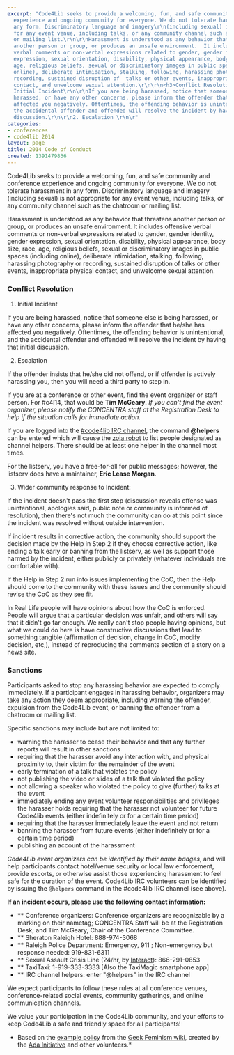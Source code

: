 ```yaml
---
excerpt: "Code4Lib seeks to provide a welcoming, fun, and safe community and conference
  experience and ongoing community for everyone. We do not tolerate harassment in
  any form. Discriminatory language and imagery\r\n(including sexual) is not appropriate
  for any event venue, including talks, or any community channel such as the chatroom
  or mailing list.\r\n\r\nHarassment is understood as any behavior that threatens
  another person or group, or produces an unsafe environment.  It includes offensive
  verbal comments or non-verbal expressions related to gender, gender identity, gender
  expression, sexual orientation, disability, physical appearance, body size, race,
  age, religious beliefs, sexual or discriminatory images in public spaces (including
  online), deliberate intimidation, stalking, following, harassing photography or
  recording, sustained disruption of  talks or other events, inappropriate physical
  contact, and unwelcome sexual attention.\r\n\r\n<h3>Conflict Resolution</h3>\r\n\r\n1.
  Initial Incident\r\n\r\nIf you are being harassed, notice that someone else is being
  harassed, or have any other concerns, please inform the offender that he/she has
  affected you negatively. Oftentimes, the offending behavior is unintentional, and
  the accidental offender and offended will resolve the incident by having that initial
  discussion.\r\n\r\n2. Escalation \r\n\r"
categories:
- conferences
- code4lib 2014
layout: page
title: 2014 Code of Conduct
created: 1391479836
---
```

Code4Lib seeks to provide a welcoming, fun, and safe community and conference experience and ongoing community for everyone. We do not tolerate harassment in any form. Discriminatory language and imagery
(including sexual) is not appropriate for any event venue, including talks, or any community channel such as the chatroom or mailing list.

Harassment is understood as any behavior that threatens another person or group, or produces an unsafe environment.  It includes offensive verbal comments or non-verbal expressions related to gender, gender identity, gender expression, sexual orientation, disability, physical appearance, body size, race, age, religious beliefs, sexual or discriminatory images in public spaces (including online), deliberate intimidation, stalking, following, harassing photography or recording, sustained disruption of  talks or other events, inappropriate physical contact, and unwelcome sexual attention.

<h3>Conflict Resolution</h3>

1. Initial Incident

If you are being harassed, notice that someone else is being harassed, or have any other concerns, please inform the offender that he/she has affected you negatively. Oftentimes, the offending behavior is unintentional, and the accidental offender and offended will resolve the incident by having that initial discussion.

2. Escalation 

If the offender insists that he/she did not offend, or if offender is actively harassing you, then you will need a third party to step in.

If you are at a conference or other event, find the event organizer or staff person. For #c4l14, that would be <b>Tim McGeary</b>. <i>If you can't find the event organizer, please notify the CONCENTRA staff at the Registration Desk to help if the situation calls for immediate action.</i>

If you are logged into the <a href="http://code4lib.org/irc">#code4lib IRC channel</a>, the command <b>@helpers</b> can be entered which will cause the <a href="http://wiki.code4lib.org/index.php/Zoia_or_the_Code4Lib_IRC_bot">zoia robot</a> to list people designated as channel helpers. There should be at least one helper in the channel most times.

For the listserv, you have a free-for-all for public messages; however, the listserv does have a maintainer, <b>Eric Lease Morgan</b>.

3. Wider community response to Incident:

If the incident doesn't pass the first step (discussion reveals offense was unintentional, apologies said, public note or community is informed of resolution), then there's not much the community can do at this point since the incident was resolved without outside intervention.

If incident results in corrective action, the community should support the decision made by the Help in Step 2 if they choose corrective action, like ending a talk early or banning from the listserv, as well as support those harmed by the incident, either publicly or privately (whatever individuals are comfortable with).

If the Help in Step 2 run into issues implementing the CoC, then the Help should come to the community with these issues and the community should revise the CoC as they see fit.

In Real Life people will have opinions about how the CoC is enforced. People will argue that a particular decision was unfair, and others will say that it didn't go far enough. We really can't stop people having opinions, but what we could do here is have constructive discussions that lead to something tangible (affirmation of decision, change in CoC, modify decision, etc,), instead of reproducing the comments section of a story on a news site.

<h3>Sanctions</h3>

Participants asked to stop any harassing behavior are expected to comply immediately.  If a participant engages in harassing behavior, organizers may take any action they deem appropriate, including warning the offender, expulsion from the Code4Lib event, or banning the offender from a chatroom or mailing list.

Specific sanctions may include but are not limited to:

* warning the harasser to cease their behavior and that any further reports will result in other sanctions
* requiring that the harasser avoid any interaction with, and physical proximity to, their victim for the remainder of the event
* early termination of a talk that violates the policy
* not publishing the video or slides of a talk that violated the policy
* not allowing a speaker who violated the policy to give (further) talks at the event
* immediately ending any event volunteer responsibilities and privileges the harasser holds requiring that the harasser not volunteer for future Code4lib events (either indefinitely or for a certain time period)
* requiring that the harasser immediately leave the event and not return
* banning the harasser from future events (either indefinitely or for a certain time period)
* publishing an account of the harassment

<i>Code4Lib event organizers can be identified by their name badges</i>, and will help participants contact hotel/venue security or local law enforcement, provide escorts, or otherwise assist those experiencing harassment to feel safe for the duration of the event. Code4Lib IRC volunteers can be identified by issuing the `@helpers` command in the #code4lib IRC channel (see above).

<b>If an incident occurs, please use the following contact information:</b>

* ** Conference organizers: Conference organizers are recognizable by a marking on their nametag; CONCENTRA Staff will be at the Registration Desk; and Tim McGeary, Chair of the Conference Committee.
* ** Sheraton Raleigh Hotel: 888-974-3068
* ** Raleigh Police Department: Emergency, 911 ; Non-emergency but response needed: 919-831-6311
* ** Sexual Assault Crisis Line (24/hr, by <a href="http://www.interactofwake.org/">Interact</a>): 866-291-0853 
* ** TaxiTaxi: 1-919-333-3333 [Also the TaxiMagic smartphone app]
* ** IRC channel helpers: enter "@helpers" in the IRC channel

We expect participants to follow these rules at all conference venues, conference-related social events, community gatherings, and online communication channels.

We value your participation in the Code4Lib community, and your efforts to keep Code4Lib a safe and friendly space for all participants!

* Based on the <a  href="http://geekfeminism.wikia.com/wiki/Conference_anti-harassment">example policy</a> from the <a href="http://geekfeminism.wikia.com/">Geek Feminism wiki</a>, created by the <a href="http://adainitiative.org/">Ada Initiative</a> and other volunteers.*
